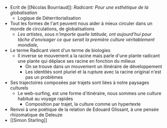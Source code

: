 - Ecrit de [[Nicolas Bourriaud]]: *Radicant: Pour une esthétique de la globalisation*
	- Logique de Déterritorialisation
- Tout les formes de l'art peuvent nous aider à mieux circuler dans un monde de circulations, de globalisations
	- *Les artistes, sous n'importe quelle latitude, ont aujourd'hui pour tâche d'envisager ce que serait la première* *culture véritablement mondiale,*
- Le terme Radicant vient d'un terme de biologies
	- Il inverse se mouvement a la racine mais parle d'une plante radicant une plante qui déplace ses racine en fonction du milieux
		- On se trouve dans un mouvement un itinéraire de développement
		- Les identités sont pluriel et la rupture avec la racine original n'est pas un problèmes
- Ses trajectoires composées par trajets sont liées à notre paysages culturels
	- Le web-surfing, est une forme d'itinéraire, nous sommes une culture habitué au voyage rapides
		- Composition par trajet, la culture comme un hypertexte
- Renvoi à une poétique de la relation de Edouard Glissant, à une pensée rhizomatique de Deleuze
- [[Simon Starling]]